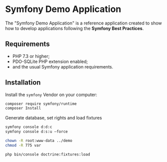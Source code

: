 Symfony Demo Application
========================

The "Symfony Demo Application" is a reference application created to show how
to develop applications following the **Symfony Best Practices**.

Requirements
------------

  * PHP 7.3 or higher;
  * PDO-SQLite PHP extension enabled;
  * and the usual Symfony application requirements.

Installation
------------

Install the `symfony` Vendor on your computer:

```bash
composer require symfony/runtime
composer Install
```

Generate database, set rights and load fixtures
```bash
symfony console d:d:c
symfony console d:s:u —force

chown -R root:www-data ../demo
chmod -R 775 var 

php bin/console doctrine:fixtures:load
```
